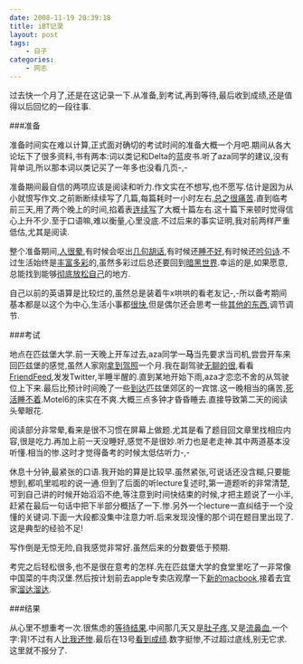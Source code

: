 ```yaml
---
date: 2008-11-19 20:39:18
title: iBT记录
layout: post
tags:
    - 日子
categories:
    - 网志
---
```

过去快一个月了,还是在这记录一下.从准备,到考试,再到等待,最后收到成绩,还是值得以后回忆的一段往事.

###准备

准备时间实在难以计算,正式面对确切的考试时间的准备大概一个月吧.期间从各大论坛下了很多资料,书有两本:词以类记和Delta的蓝皮书.听了aza同学的建议,没有背单词,所以那本词以类记买了一年多也没看几页-,-

准备期间最自信的两项应该是阅读和听力.作文实在不想写,也不愿写.估计是因为从小就恨写作文.之前断断续续写了几篇,每篇耗时一小时左右,<a href="http://twitter.com/ztpala/status/968535497" target="_blank">总之很痛苦</a>.直到临考前三天,用了两个晚上的时间,掐着表<a href="http://twitter.com/ztpala/status/971568697" target="_blank">连续写</a>了大概十篇左右.这十篇下来顿时觉得信心上升不少.至于口语嘛,难以衡量,心里没底.不过后来的事实证明,我对前两样严重低估,尤其是阅读.

整个准备期间,<a href="http://twitter.com/ztpala/status/968144109" target="_blank">人很晕</a>,有时候会呕出<a href="http://twitter.com/ztpala/status/960252961" target="_blank">几句胡话</a>,有时候还<a href="http://twitter.com/ztpala/status/959281562" target="_blank">睡不好</a>,有时候还<a href="http://twitter.com/ztpala/status/960349395" target="_blank">吟句诗</a>.不过生活始终是<a href="http://twitter.com/ztpala/status/958723019" target="_blank">丰富多彩</a>的,虽然多彩过后总还要回到<a href="http://twitter.com/ztpala/status/959449052" target="_blank">暗黑世界</a>.幸运的是,如果愿意,总能找到能够<a href="http://twitter.com/ztpala/status/964852577" target="_blank">彻底放松自己</a>的地方.

自己以前的英语算是比较烂的,虽然总是装着牛x哄哄的看老友记-,-所以备考期间基本都是以这个为中心,生活小事都<a href="http://twitter.com/ztpala/status/969740941" target="_blank">很快</a>,但是偶尔还会思考一些<a href="http://twitter.com/ztpala/status/970214428" target="_blank">其他的东西</a>,调节调节.

###考试

地点在匹兹堡大学.前一天晚上开车过去,aza同学一<strong>马</strong>当先要求当司机,尝尝开车来回匹兹堡的感觉,虽然人家刚<a href="http://twitter.com/ztpala/status/932125525" target="_blank">拿到驾照</a>一个月.我在副驾驶<a href="http://twitter.com/ztpala/status/974323118" target="_blank">无聊的很</a>,看看<a href="https://friendfeed.com/pala" target="_blank">FriendFeed</a>,发发Twitter,半睡半醒的.直到某地开始下雨,aza才恋恋不舍的从驾驶位上下来.最后比预计时间晚了一些<a href="http://twitter.com/ztpala/status/974436222" target="_blank">到达</a>匹兹堡郊区的一宾馆.这一晚相当的痛苦,<a href="http://twitter.com/ztpala/status/974702295" target="_blank">死活睡不着</a>.Motel6的床实在不爽.大概三点多钟才昏昏睡去.直接导致第二天的阅读头晕眼花.

阅读部分非常晕,看来是很不习惯在屏幕上做题.尤其是看了题目回文章里找相应内容,很是吃力.再加上前一天没睡好,感觉不是很妙.听力也是老走神.其中两道基本没听懂.相当的惨.这时才觉得备考的时候太低估听力-,-

休息十分钟,最紧张的口语.我开始的算是比较早.虽然紧张,可说话还没含糊,只要能想到,都叽里呱啦的说一通.但到了后面的听lecture复述时,第一道题听的非常清楚,可到自己讲的时候开始滔滔不绝,等注意到时间快结束的时候,才把主题说了一小半,赶紧在最后一句话中把下半部分概括了一下.惨.另外一个lecture一直纠结于一个没懂的关键词.下面一大段都没集中注意力听.后来发现没懂的那个词在题目里出现了.这是典型的经验不足!

写作倒是无惊无险,自我感觉非常好.虽然后来的分数要低于预期.

考完之后轻松很多,也不是很在意考的怎样.先在匹兹堡大学的食堂里吃了一非常像中国菜的牛肉汉堡.然后按计划前去apple专卖店观摩一下<a href="http://twitter.com/ztpala/status/975267838" target="_blank">新的macbook</a>,接着去宜家<a href="http://twitter.com/ztpala/status/975565109" target="_blank">溜达溜达</a>.

###结果

从心里不想重考一次.很焦虑的<a href="http://twitter.com/ztpala/status/976567889" target="_blank">等待结果</a>.中间那几天又是<a href="http://twitter.com/ztpala/status/985277473" target="_blank">肚子疼</a>,又是<a href="http://twitter.com/ztpala/status/985973298" target="_blank">流鼻血</a>,一个字:背!不过有人<a href="http://twitter.com/ztpala/status/1002884015" target="_blank">比我还惨</a>.最后在13号<a href="http://twitter.com/ztpala/status/1004990480" target="_blank">看到成绩</a>.数字挺惨,不过超过底线,别无它求.这里就不报分了.
